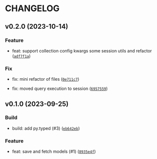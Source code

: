 # CHANGELOG

## v0.2.0 (2023-10-14)

### Feature

- feat: support collection config kwargs some session utils and refactor ([`adf7f1a`](https://github.com/nadobando/pydangorm/commit/adf7f1a700b7537eaf7714e9d19abd331836be5f))

### Fix

- fix: mini refactor of files ([`0e711c7`](https://github.com/nadobando/pydangorm/commit/0e711c715614e6c4f0fb39951ae9969a79c3f72c))

- fix: moved query execution to session ([`6957559`](https://github.com/nadobando/pydangorm/commit/6957559a25ef5bb75a3b66dbd45403987a3a633f))

## v0.1.0 (2023-09-25)

### Build

- build: add py.typed (#3) ([`eb642eb`](https://github.com/nadobando/pydangorm/commit/eb642ebba7cba67b0fc37352776f2f23cedb6330))

### Feature

- feat: save and fetch models (#1) ([`8935e4f`](https://github.com/nadobando/pydangorm/commit/8935e4f8ec5c39f300cb7f818000fe8563e21989))
